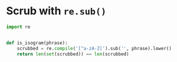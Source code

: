 # Scrub with `re.sub()`

```python
import re


def is_isogram(phrase):
    scrubbed = re.compile('[^a-zA-Z]').sub('', phrase).lower()
    return len(set(scrubbed)) == len(scrubbed)

```
